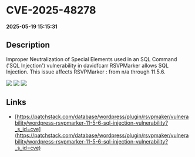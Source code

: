 # CVE-2025-48278

**2025-05-19 15:15:31**

## Description
Improper Neutralization of Special Elements used in an SQL Command ('SQL Injection') vulnerability in davidfcarr RSVPMarker  allows SQL Injection. This issue affects RSVPMarker : from n/a through 11.5.6.

![](https://img.shields.io/static/v1?label=Score&message=8.5&color=red)
![](https://img.shields.io/static/v1?label=Severity&message=HIGH&color=red)
![](https://img.shields.io/static/v1?label=CWE&message=SQL&color=green)

## Links
- [https://patchstack.com/database/wordpress/plugin/rsvpmaker/vulnerability/wordpress-rsvpmarker-11-5-6-sql-injection-vulnerability?_s_id=cve](https://patchstack.com/database/wordpress/plugin/rsvpmaker/vulnerability/wordpress-rsvpmarker-11-5-6-sql-injection-vulnerability?_s_id=cve)
